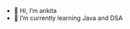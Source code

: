 - 👋 Hi, I’m ankita
- 🌱 I’m currently learning Java and DSA


<!---
ankitabarik/ankitabarik is a ✨ special ✨ repository because its `README.md` (this file) appears on your GitHub profile.
You can click the Preview link to take a look at your changes.
--->
